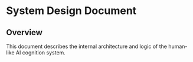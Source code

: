 # System Design Document

## Overview
This document describes the internal architecture and logic of the human-like AI cognition system.

